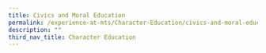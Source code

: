 ```yaml
---
title: Civics and Moral Education
permalink: /experience-at-mts/Character-Education/civics-and-moral-education
description: ""
third_nav_title: Character Education
---
```

